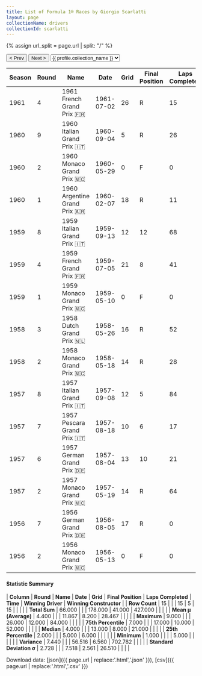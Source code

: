 ```yaml
---
title: List of Formula 1® Races by Giorgio Scarlatti
layout: page
collectionName: drivers
collectionId: scarlatti
---
```


{% assign url_split = page.url | split: "/" %}
<div id="collection-navigation">
<button onclick="selector.options[selector.selectedIndex-1].value && (window.location = selector.options[selector.selectedIndex-1].value);">&lt; Prev</button>
<button onclick="selector.options[selector.selectedIndex+1].value && (window.location = selector.options[selector.selectedIndex+1].value);">Next &gt;</button>
<select id="selector" onchange="this.options[this.selectedIndex].value && (window.location = this.options[this.selectedIndex].value);">
  {% for collectionId in site.data[page.collectionName].refs %}
    {% if collectionId == page.collectionId %}
      {% assign selected = "selected" %}
    {% else %}
      {% assign selected = "" %}
    {% endif %}
    {% assign profile = site.data[page.collectionName][collectionId].profile %}
    <option value="/f1/{{ page.collectionName }}/{{ collectionId }}/{{ url_split[4] }}" {{ selected }}>{{ profile.collection_name }}</option>
  {% endfor %}
</select>
</div>

| Season | Round | Name | Date | Grid | Final Position | Laps Completed | Time | Winning Driver | Winning Constructor |
|--|--|--|--|--|--|--|--|--|--|
| 1961 | 4 | 1961 French Grand Prix 🇫🇷 | 1961-07-02 | 26 | R | 15 |   | Giancarlo Baghetti 🇮🇹 | Ferrari 🇮🇹 |
| 1960 | 9 | 1960 Italian Grand Prix 🇮🇹 | 1960-09-04 | 5 | R | 26 |   | Phil Hill 🇺🇸 | Ferrari 🇮🇹 |
| 1960 | 2 | 1960 Monaco Grand Prix 🇲🇨 | 1960-05-29 | 0 | F | 0 |   | Stirling Moss 🇬🇧 | Team Lotus 🇬🇧 |
| 1960 | 1 | 1960 Argentine Grand Prix 🇦🇷 | 1960-02-07 | 18 | R | 11 |   | Bruce McLaren 🇳🇿 | Cooper-Climax 🇬🇧 |
| 1959 | 8 | 1959 Italian Grand Prix 🇮🇹 | 1959-09-13 | 12 | 12 | 68 |   | Stirling Moss 🇬🇧 | Cooper-Climax 🇬🇧 |
| 1959 | 4 | 1959 French Grand Prix 🇫🇷 | 1959-07-05 | 21 | 8 | 41 |   | Tony Brooks 🇬🇧 | Ferrari 🇮🇹 |
| 1959 | 1 | 1959 Monaco Grand Prix 🇲🇨 | 1959-05-10 | 0 | F | 0 |   | Jack Brabham 🇦🇺 | Cooper-Climax 🇬🇧 |
| 1958 | 3 | 1958 Dutch Grand Prix 🇳🇱 | 1958-05-26 | 16 | R | 52 |   | Stirling Moss 🇬🇧 | Vanwall 🇬🇧 |
| 1958 | 2 | 1958 Monaco Grand Prix 🇲🇨 | 1958-05-18 | 14 | R | 28 |   | Maurice Trintignant 🇫🇷 | Cooper 🇬🇧 |
| 1957 | 8 | 1957 Italian Grand Prix 🇮🇹 | 1957-09-08 | 12 | 5 | 84 |   | Stirling Moss 🇬🇧 | Vanwall 🇬🇧 |
| 1957 | 7 | 1957 Pescara Grand Prix 🇮🇹 | 1957-08-18 | 10 | 6 | 17 |   | Stirling Moss 🇬🇧 | Vanwall 🇬🇧 |
| 1957 | 6 | 1957 German Grand Prix 🇩🇪 | 1957-08-04 | 13 | 10 | 21 |   | Juan Fangio 🇦🇷 | Maserati 🇮🇹 |
| 1957 | 2 | 1957 Monaco Grand Prix 🇲🇨 | 1957-05-19 | 14 | R | 64 |   | Juan Fangio 🇦🇷 | Maserati 🇮🇹 |
| 1956 | 7 | 1956 German Grand Prix 🇩🇪 | 1956-08-05 | 17 | R | 0 |   | Juan Fangio 🇦🇷 | Ferrari 🇮🇹 |
| 1956 | 2 | 1956 Monaco Grand Prix 🇲🇨 | 1956-05-13 | 0 | F | 0 |   | Stirling Moss 🇬🇧 | Maserati 🇮🇹 |

#### Statistic Summary

| **Column** | **Round** | **Name** | **Date** | **Grid** | **Final Position** | **Laps Completed** | **Time** | **Winning Driver** | **Winning Constructor** |
| **Row Count** | 15 |  |  | 15 | 5 | 15 |  |  |  |
| **Total Sum** | 66.000 |  |  | 178.000 | 41.000 | 427.000 |  |  |  |
| **Mean μ (Average)** | 4.400 |  |  | 11.867 | 8.200 | 28.467 |  |  |  |
| **Maximum** | 9.000 |  |  | 26.000 | 12.000 | 84.000 |  |  |  |
| **75th Percentile** | 7.000 |  |  | 17.000 | 10.000 | 52.000 |  |  |  |
| **Median** | 4.000 |  |  | 13.000 | 8.000 | 21.000 |  |  |  |
| **25th Percentile** | 2.000 |  |  | 5.000 | 6.000 |  |  |  |  |
| **Minimum** | 1.000 |  |  |  | 5.000 |  |  |  |  |
| **Variance** | 7.440 |  |  | 56.516 | 6.560 | 702.782 |  |  |  |
| **Standard Deviation σ** | 2.728 |  |  | 7.518 | 2.561 | 26.510 |  |  |  |

Download data: [json]({{ page.url | replace:'.html','.json' }}), [csv]({{ page.url | replace:'.html','.csv' }})
